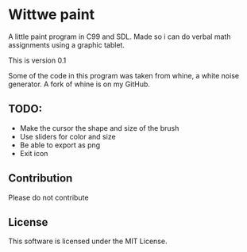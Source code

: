 # Wittwe paint

A little paint program in C99 and SDL.
Made so i can do verbal math assignments using a graphic tablet.

This is version 0.1

Some of the code in this program was taken from whine, a white noise generator.
A fork of whine is on my GitHub.

## TODO:
* Make the cursor the shape and size of the brush
* Use sliders for color and size
* Be able to export as png
* Exit icon

## Contribution

Please do not contribute

## License

This software is licensed under the MIT License.
